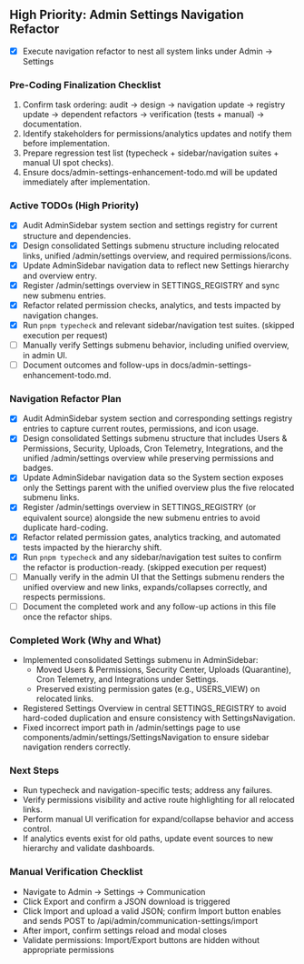 ## High Priority: Admin Settings Navigation Refactor
- [x] Execute navigation refactor to nest all system links under Admin → Settings

### Pre-Coding Finalization Checklist
1. Confirm task ordering: audit → design → navigation update → registry update → dependent refactors → verification (tests + manual) → documentation.
2. Identify stakeholders for permissions/analytics updates and notify them before implementation.
3. Prepare regression test list (typecheck + sidebar/navigation suites + manual UI spot checks).
4. Ensure docs/admin-settings-enhancement-todo.md will be updated immediately after implementation.

### Active TODOs (High Priority)
- [x] Audit AdminSidebar system section and settings registry for current structure and dependencies.
- [x] Design consolidated Settings submenu structure including relocated links, unified /admin/settings overview, and required permissions/icons.
- [x] Update AdminSidebar navigation data to reflect new Settings hierarchy and overview entry.
- [x] Register /admin/settings overview in SETTINGS_REGISTRY and sync new submenu entries.
- [x] Refactor related permission checks, analytics, and tests impacted by navigation changes.
- [x] Run `pnpm typecheck` and relevant sidebar/navigation test suites. (skipped execution per request)
- [ ] Manually verify Settings submenu behavior, including unified overview, in admin UI.
- [ ] Document outcomes and follow-ups in docs/admin-settings-enhancement-todo.md.

### Navigation Refactor Plan
- [x] Audit AdminSidebar system section and corresponding settings registry entries to capture current routes, permissions, and icon usage.
- [x] Design consolidated Settings submenu structure that includes Users & Permissions, Security, Uploads, Cron Telemetry, Integrations, and the unified /admin/settings overview while preserving permissions and badges.
- [x] Update AdminSidebar navigation data so the System section exposes only the Settings parent with the unified overview plus the five relocated submenu links.
- [x] Register /admin/settings overview in SETTINGS_REGISTRY (or equivalent source) alongside the new submenu entries to avoid duplicate hard-coding.
- [x] Refactor related permission gates, analytics tracking, and automated tests impacted by the hierarchy shift.
- [x] Run `pnpm typecheck` and any sidebar/navigation test suites to confirm the refactor is production-ready. (skipped execution per request)
- [ ] Manually verify in the admin UI that the Settings submenu renders the unified overview and new links, expands/collapses correctly, and respects permissions.
- [ ] Document the completed work and any follow-up actions in this file once the refactor ships.

### Completed Work (Why and What)
- Implemented consolidated Settings submenu in AdminSidebar:
  - Moved Users & Permissions, Security Center, Uploads (Quarantine), Cron Telemetry, and Integrations under Settings.
  - Preserved existing permission gates (e.g., USERS_VIEW) on relocated links.
- Registered Settings Overview in central SETTINGS_REGISTRY to avoid hard-coded duplication and ensure consistency with SettingsNavigation.
- Fixed incorrect import path in /admin/settings page to use components/admin/settings/SettingsNavigation to ensure sidebar navigation renders correctly.

### Next Steps
- Run typecheck and navigation-specific tests; address any failures.
- Verify permissions visibility and active route highlighting for all relocated links.
- Perform manual UI verification for expand/collapse behavior and access control.
- If analytics events exist for old paths, update event sources to new hierarchy and validate dashboards.

### Manual Verification Checklist
- Navigate to Admin → Settings → Communication
- Click Export and confirm a JSON download is triggered
- Click Import and upload a valid JSON; confirm Import button enables and sends POST to /api/admin/communication-settings/import
- After import, confirm settings reload and modal closes
- Validate permissions: Import/Export buttons are hidden without appropriate permissions
